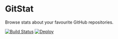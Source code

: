 
GitStat
=======

Browse stats about your favourite GitHub repositories.

[![Build Status](https://travis-ci.org/eleaar/GitStat.svg?branch=master)](https://travis-ci.org/eleaar/GitStat)
[![Deploy](https://www.herokucdn.com/deploy/button.png)](https://heroku.com/deploy)

